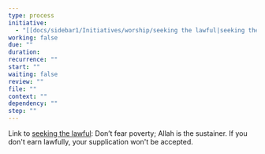 ```yaml
---
type: process
initiative:
  - "[[docs/sidebar1/Initiatives/worship/seeking the lawful|seeking the lawful]]"
working: false
due: ""
duration: 
recurrence: ""
start: ""
waiting: false
review: ""
file: ""
context: ""
dependency: ""
step: ""
---
```


Link to [seeking the lawful](docs/sidebar1/Initiatives/worship/seeking%20the%20lawful.md): Don’t fear poverty; Allah is the sustainer. If you don't earn lawfully, your supplication won't be accepted.
